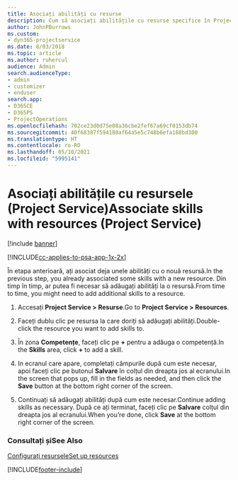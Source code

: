 ```yaml
---
title: Asociați abilități cu resurse
description: Cum să asociați abilitățile cu resurse specifice în Project Service
author: JohnPBurrows
ms.custom:
- dyn365-projectservice
ms.date: 8/03/2018
ms.topic: article
ms.author: ruhercul
audience: Admin
search.audienceType:
- admin
- customizer
- enduser
search.app:
- D365CE
- D365PS
- ProjectOperations
ms.openlocfilehash: 702ce23d0d75e08a36cbe2fef67a69cf0153db74
ms.sourcegitcommit: 40f68387f594180af64a5e5c748b6efa188bd300
ms.translationtype: HT
ms.contentlocale: ro-RO
ms.lasthandoff: 05/10/2021
ms.locfileid: "5995141"
---
```

# <a name="associate-skills-with-resources-project-service"></a><span data-ttu-id="5ae69-103">Asociați abilitățile cu resursele (Project Service)</span><span class="sxs-lookup"><span data-stu-id="5ae69-103">Associate skills with resources (Project Service)</span></span>

[!include [banner](../includes/psa-now-project-operations.md)]

[!INCLUDE[cc-applies-to-psa-app-1x-2x](../includes/cc-applies-to-psa-app-1x-2x.md)]

<span data-ttu-id="5ae69-104">În etapa anterioară, ați asociat deja unele abilități cu o nouă resursă.</span><span class="sxs-lookup"><span data-stu-id="5ae69-104">In the previous step, you already associated some skills with  a new resource.</span></span> <span data-ttu-id="5ae69-105">Din timp în timp, ar putea fi necesar să adăugați abilități la o resursă.</span><span class="sxs-lookup"><span data-stu-id="5ae69-105">From time to time, you might need to add additional skills to a resource.</span></span>  
  
1.  <span data-ttu-id="5ae69-106">Accesați **Project Service > Resurse**.</span><span class="sxs-lookup"><span data-stu-id="5ae69-106">Go to **Project Service > Resources**.</span></span>  
  
2.  <span data-ttu-id="5ae69-107">Faceți dublu clic pe resursa la care doriți să adăugați abilități.</span><span class="sxs-lookup"><span data-stu-id="5ae69-107">Double-click the resource you want to add skills to.</span></span>  
  
3.  <span data-ttu-id="5ae69-108">În zona **Competențe**, faceți clic pe **+** pentru a adăuga o competență.</span><span class="sxs-lookup"><span data-stu-id="5ae69-108">In the **Skills** area, click **+** to add a skill.</span></span>  
  
4.  <span data-ttu-id="5ae69-109">In ecranul care apare, completați câmpurile după cum este necesar, apoi faceți clic pe butonul **Salvare** în colțul din dreapta jos al ecranului.</span><span class="sxs-lookup"><span data-stu-id="5ae69-109">In the screen that pops up, fill in the fields as needed, and then click the **Save** button at the bottom right corner of the screen.</span></span>  
  
5.  <span data-ttu-id="5ae69-110">Continuați să adăugați abilități după cum este necesar.</span><span class="sxs-lookup"><span data-stu-id="5ae69-110">Continue adding skills as necessary.</span></span> <span data-ttu-id="5ae69-111">După ce ați terminat, faceți clic pe **Salvare** colțul din dreapta jos al ecranului.</span><span class="sxs-lookup"><span data-stu-id="5ae69-111">When you’re done, click **Save** at the bottom right corner of the screen.</span></span>  
  
### <a name="see-also"></a><span data-ttu-id="5ae69-112">Consultați și</span><span class="sxs-lookup"><span data-stu-id="5ae69-112">See Also</span></span>  
 [<span data-ttu-id="5ae69-113">Configurați resursele</span><span class="sxs-lookup"><span data-stu-id="5ae69-113">Set up resources</span></span>](../psa/set-up-resources.md)


[!INCLUDE[footer-include](../includes/footer-banner.md)]